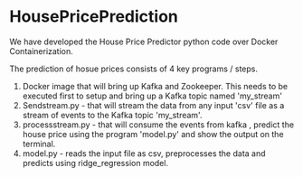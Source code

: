 # HousePricePrediction

We have developed the House Price Predictor python code over Docker Containerization. 

The prediction of hosue prices consists of 4 key programs / steps.
  1. Docker image that will bring up Kafka and Zookeeper. This needs to be executed first to setup and bring up a Kafka topic named 'my_stream'
  2. Sendstream.py - that will stream the data from any input 'csv' file as a stream of events to the Kafka topic 'my_stream'.
  3. processstream.py - that will consume the events from kafka , predict the house price using the program 'model.py' and show the output on the terminal.
  4. model.py - reads the input file as csv, preprocesses the data and predicts using ridge_regression model.
